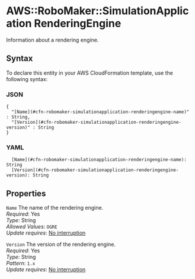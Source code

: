 # AWS::RoboMaker::SimulationApplication RenderingEngine<a name="aws-properties-robomaker-simulationapplication-renderingengine"></a>

Information about a rendering engine\.

## Syntax<a name="aws-properties-robomaker-simulationapplication-renderingengine-syntax"></a>

To declare this entity in your AWS CloudFormation template, use the following syntax:

### JSON<a name="aws-properties-robomaker-simulationapplication-renderingengine-syntax.json"></a>

```
{
  "[Name](#cfn-robomaker-simulationapplication-renderingengine-name)" : String,
  "[Version](#cfn-robomaker-simulationapplication-renderingengine-version)" : String
}
```

### YAML<a name="aws-properties-robomaker-simulationapplication-renderingengine-syntax.yaml"></a>

```
  [Name](#cfn-robomaker-simulationapplication-renderingengine-name): String
  [Version](#cfn-robomaker-simulationapplication-renderingengine-version): String
```

## Properties<a name="aws-properties-robomaker-simulationapplication-renderingengine-properties"></a>

`Name`  <a name="cfn-robomaker-simulationapplication-renderingengine-name"></a>
The name of the rendering engine\.  
*Required*: Yes  
*Type*: String  
*Allowed Values*: `OGRE`  
*Update requires*: [No interruption](https://docs.aws.amazon.com/AWSCloudFormation/latest/UserGuide/using-cfn-updating-stacks-update-behaviors.html#update-no-interrupt)

`Version`  <a name="cfn-robomaker-simulationapplication-renderingengine-version"></a>
The version of the rendering engine\.  
*Required*: Yes  
*Type*: String  
*Pattern*: `1.x`  
*Update requires*: [No interruption](https://docs.aws.amazon.com/AWSCloudFormation/latest/UserGuide/using-cfn-updating-stacks-update-behaviors.html#update-no-interrupt)